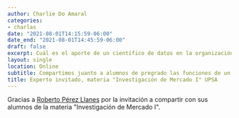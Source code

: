 ```yaml
---
author: Charlie Do Amaral
categories:
- charlas
date: "2021-08-01T14:15:59-06:00"
date_end: "2021-08-01T14:45:59-06:00"
draft: false
excerpt: Cuál es el aporte de un científico de datos en la organización, que tareas               desarrolla en su día a día y cuál es el camino a tomar para convertirse en científico de datos   
layout: single
location: Online
subtitle: Compartimos juanto a alumnos de pregrado las funciones de un científico de datos 
title: Experto invitado, materia "Investigación de Mercado I" UPSA
---
```


Gracias a [Roberto Pérez Llanes](https://www.linkedin.com/in/roberto-p%C3%A9rez-llanes-b0148a105/) por la invitación a compartir con sus alumnos de la materia "Investigación de Mercado I".